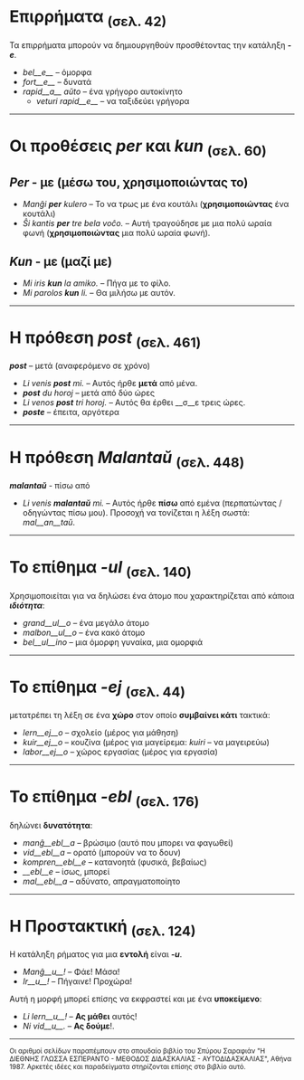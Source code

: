 # __Επιρρήματα__ <sub>(σελ. 42)</sub>

Τα επιρρήματα μπορούν να δημιουργηθούν προσθέτοντας την κατάληξη *__-e__*.

- *bel__e__*   – όμορφα
- *fort__e__*  – δυνατά
- *rapid__a__ aŭto*   – ένα γρήγορο αυτοκίνητο
	- *veturi rapid__e__*   – να ταξιδεύει γρήγορα

---
# Οι προθέσεις *__per__* και *__kun__* <sub>(σελ. 60)</sub>

## *__Per__* - με (μέσω του, χρησιμοποιώντας το)

- *Manĝi __per__ kulero* – Το να τρως με ένα κουτάλι (__χρησιμοποιώντας__ ένα κουτάλι)
- *Ŝi kantis __per__ tre bela voĉo.* – Αυτή τραγούδησε με μια πολύ ωραία φωνή (__χρησιμοποιώντας__ μια πολύ ωραία φωνή).
 
## *__Kun__* - με (μαζί με)        

- *Mi iris __kun__ la amiko.*    – Πήγα με το φίλο.
- *Mi parolos __kun__ li.*       – Θα μιλήσω με αυτόν.


---
# Η πρόθεση *__post__* <sub>(σελ. 461)</sub>

*__post__* – μετά (αναφερόμενο σε χρόνο)

- *Li venis __post__ mi.*   – Αυτός ήρθε __μετά__ από μένα.
- *__post__ du horoj* – μετά από δύο ώρες
- *Li venos __post__ tri horoj.* – Αυτός θα έρθει __σ__ε τρεις ώρες.
- *__poste__* – έπειτα, αργότερα

---
# Η πρόθεση *__Malantaŭ__* <sub>(σελ. 448)</sub>

*__malantaŭ__* - πίσω από

- *Li venis __malantaŭ__ mi.* – Αυτός ήρθε __πίσω__ από εμένα (περπατώντας / οδηγώντας πίσω μου).
Προσοχή να τονίζεται η λέξη σωστά: *mal__an__taŭ*. 
--- 
# Το επίθημα *__-ul__* <sub>(σελ. 140)</sub>

Χρησιμοποιείται για να δηλώσει ένα άτομο που χαρακτηρίζεται από κάποια *__ιδιότητα__*:

- *grand__ul__o*  – ένα μεγάλο άτομο
- *malbon__ul__o* – ένα κακό άτομο
- *bel__ul__ino*  – μια όμορφη γυναίκα, μια ομορφιά

---
# Το επίθημα *__-ej__* <sub>(σελ. 44)</sub>

μετατρέπει τη λέξη σε ένα __χώρο__ στον οποίο __συμβαίνει κάτι__ τακτικά:

- *lern__ej__o*  – σχολείο (μέρος για μάθηση)
- *kuir__ej__o*  – κουζίνα (μέρος για μαγείρεμα: *kuiri* – να μαγειρεύω)
- *labor__ej__o* – χώρος εργασίας (μέρος για εργασία)
 
---
# Το επίθημα *__-ebl__* <sub>(σελ. 176)</sub>

δηλώνει __δυνατότητα__:

- *manĝ__ebl__a* – βρώσιμο (αυτό που μπορει να φαγωθεί)
- *vid__ebl__a* – ορατό (μπορούν να το δουν)
- *kompren__ebl__e* – κατανοητά (φυσικά, βεβαίως)
- *__ebl__e* – ίσως, μπορεί
- *mal__ebl__a* – αδύνατο, απραγματοποίητο

---
# __Η Προστακτική__ <sub>(σελ. 124)</sub>

Η κατάληξη ρήματος για μια __εντολή__ είναι *__-u__*.

- *Manĝ__u__!*   – Φάε! Μάσα!
- *Ir__u__!*   – Πήγαινε! Προχώρα!

Αυτή η μορφή μπορεί επίσης να εκφραστεί και με ένα __υποκείμενο__:

- *Li lern__u__!* – __Ας μάθει__ αυτός!
- *Ni vid__u__.*  – __Ας δούμε__!.
--- 
<sub>Οι αριθμοί σελίδων παραπέμπουν στο σπουδαίο βιβλίο του Σπύρου Σαραφιάν "Η ΔΙΕΘΝΗΣ ΓΛΩΣΣΑ ΕΣΠΕΡΑΝΤΟ - ΜΕΘΟΔΟΣ ΔΙΔΑΣΚΑΛΙΑΣ - ΑΥΤΟΔΙΔΑΣΚΑΛΙΑΣ", Αθήνα 1987. Αρκετές ιδέες και παραδείγματα στηρίζονται επίσης στο βιβλίο αυτό.</sub>
